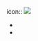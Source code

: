 icon:: ![](https://upload.wikimedia.org/wikipedia/commons/thumb/1/1f/Z_Shell_Logo_Color_Horizontal.svg/1200px-Z_Shell_Logo_Color_Horizontal.svg.png)

-
-